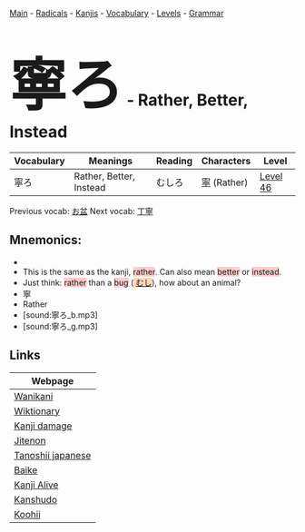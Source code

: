 <style> bigfont {font-size: 100px}</style>
[Main](../README.md) -
[Radicals](../radicals.md) -
[Kanjis](../kanjis.md) -
[Vocabulary](../vocabulary.md) -
[Levels](../levels.md) -
[Grammar](../grammar.md)
# <bigfont> 寧ろ</bigfont> - Rather, Better, Instead 

| Vocabulary | Meanings | Reading | Characters | Level |
| --- | --- | --- | --- | --- |
| 寧ろ | Rather, Better, Instead | むしろ |  [寧](../kanjis/寧.md) (Rather) | [Level 46](../levels/wk_level46.md) |

Previous vocab: [お盆](お盆.md) Next vocab: [丁寧](丁寧.md) 

## Mnemonics:

* 
* This is the same as the kanji, <span style="background-color:#ffcccb"> rather</span>. Can also mean <span style="background-color:#ffcccb"> better</span> or <span style="background-color:#ffcccb"> instead</span>.
* Just think: <span style="background-color:#ffcccb"> rather</span> than a <span style="background-color:#ffcccb"> bug</span> (<span style="background-color:#fed8b1"> [むし](https://jisho.org/search/むし)</span>), how about an animal?
* 寧
* Rather
* [sound:寧ろ_b.mp3]
* [sound:寧ろ_g.mp3]


## Links 

| Webpage |
| --- |
| [Wanikani          ](https://www.wanikani.com/kanji/寧ろ) |
| [Wiktionary        ](https://en.wiktionary.org/wiki/寧ろ) |
| [Kanji damage      ](http://www.kanjidamage.com/kanji/search?utf8=✓&q=寧ろ) |
| [Jitenon           ](https://jitenon.com/kanji/寧ろ) |
| [Tanoshii japanese ](https://www.tanoshiijapanese.com/dictionary/kanji.cfm?k=寧ろ) |
| [Baike             ](https://baike.baidu.com/item/寧ろ) |
| [Kanji Alive       ](https://app.kanjialive.com/寧ろ) |
| [Kanshudo          ](https://www.kanshudo.com/searchmn?q=寧ろ) |
| [Koohii            ](https://kanji.koohii.com/study/kanji/寧ろ) |
